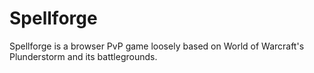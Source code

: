 # Spellforge

Spellforge is a browser PvP game loosely based on World of Warcraft's Plunderstorm and its battlegrounds.

